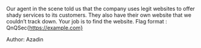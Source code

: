 Our agent in the scene told us that the company uses legit websites to offer shady services to its customers. They also have their own website that we couldn’t track down. Your job is to find the website. Flag format : QnQSec{https://example.com}

Author: Azadin

